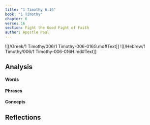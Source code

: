 ```yaml
---
title: "1 Timothy 6:16"
book: "1 Timothy"
chapter: 6
verse: 16
section: Fight the Good Fight of Faith
author: Apostle Paul
---
```

![[/Greek/1 Timothy/006/1 Timothy-006-016G.md#Text]]
![[/Hebrew/1 Timothy/006/1 Timothy-006-016H.md#Text]]

## Analysis

#### Words

#### Phrases

#### Concepts

## Reflections
